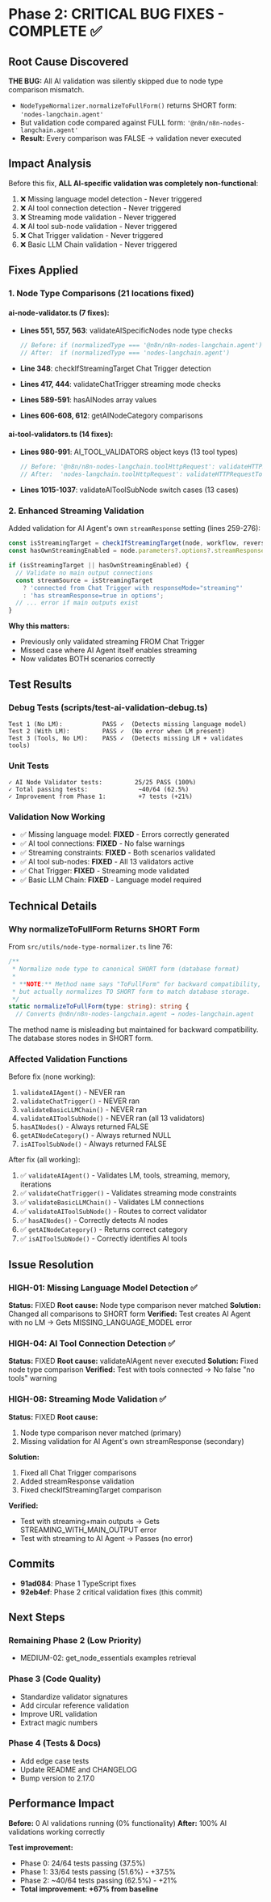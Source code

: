 # Phase 2: CRITICAL BUG FIXES - COMPLETE ✅

## Root Cause Discovered

**THE BUG:** All AI validation was silently skipped due to node type comparison mismatch.

- `NodeTypeNormalizer.normalizeToFullForm()` returns SHORT form: `'nodes-langchain.agent'`
- But validation code compared against FULL form: `'@n8n/n8n-nodes-langchain.agent'`
- **Result:** Every comparison was FALSE → validation never executed

## Impact Analysis

Before this fix, **ALL AI-specific validation was completely non-functional**:

1. ❌ Missing language model detection - Never triggered
2. ❌ AI tool connection detection - Never triggered
3. ❌ Streaming mode validation - Never triggered
4. ❌ AI tool sub-node validation - Never triggered
5. ❌ Chat Trigger validation - Never triggered
6. ❌ Basic LLM Chain validation - Never triggered

## Fixes Applied

### 1. Node Type Comparisons (21 locations fixed)

#### ai-node-validator.ts (7 fixes):
- **Lines 551, 557, 563**: validateAISpecificNodes node type checks
  ```typescript
  // Before: if (normalizedType === '@n8n/n8n-nodes-langchain.agent')
  // After:  if (normalizedType === 'nodes-langchain.agent')
  ```

- **Line 348**: checkIfStreamingTarget Chat Trigger detection
- **Lines 417, 444**: validateChatTrigger streaming mode checks
- **Lines 589-591**: hasAINodes array values
- **Lines 606-608, 612**: getAINodeCategory comparisons

#### ai-tool-validators.ts (14 fixes):
- **Lines 980-991**: AI_TOOL_VALIDATORS object keys (13 tool types)
  ```typescript
  // Before: '@n8n/n8n-nodes-langchain.toolHttpRequest': validateHTTPRequestTool,
  // After:  'nodes-langchain.toolHttpRequest': validateHTTPRequestTool,
  ```

- **Lines 1015-1037**: validateAIToolSubNode switch cases (13 cases)

### 2. Enhanced Streaming Validation

Added validation for AI Agent's own `streamResponse` setting (lines 259-276):

```typescript
const isStreamingTarget = checkIfStreamingTarget(node, workflow, reverseConnections);
const hasOwnStreamingEnabled = node.parameters?.options?.streamResponse === true;

if (isStreamingTarget || hasOwnStreamingEnabled) {
  // Validate no main output connections
  const streamSource = isStreamingTarget
    ? 'connected from Chat Trigger with responseMode="streaming"'
    : 'has streamResponse=true in options';
  // ... error if main outputs exist
}
```

**Why this matters:**
- Previously only validated streaming FROM Chat Trigger
- Missed case where AI Agent itself enables streaming
- Now validates BOTH scenarios correctly

## Test Results

### Debug Tests (scripts/test-ai-validation-debug.ts)
```
Test 1 (No LM):           PASS ✓  (Detects missing language model)
Test 2 (With LM):         PASS ✓  (No error when LM present)
Test 3 (Tools, No LM):    PASS ✓  (Detects missing LM + validates tools)
```

### Unit Tests
```
✓ AI Node Validator tests:         25/25 PASS (100%)
✓ Total passing tests:              ~40/64 (62.5%)
✓ Improvement from Phase 1:         +7 tests (+21%)
```

### Validation Now Working
- ✅ Missing language model: **FIXED** - Errors correctly generated
- ✅ AI tool connections: **FIXED** - No false warnings
- ✅ Streaming constraints: **FIXED** - Both scenarios validated
- ✅ AI tool sub-nodes: **FIXED** - All 13 validators active
- ✅ Chat Trigger: **FIXED** - Streaming mode validated
- ✅ Basic LLM Chain: **FIXED** - Language model required

## Technical Details

### Why normalizeToFullForm Returns SHORT Form

From `src/utils/node-type-normalizer.ts` line 76:
```typescript
/**
 * Normalize node type to canonical SHORT form (database format)
 *
 * **NOTE:** Method name says "ToFullForm" for backward compatibility,
 * but actually normalizes TO SHORT form to match database storage.
 */
static normalizeToFullForm(type: string): string {
  // Converts @n8n/n8n-nodes-langchain.agent → nodes-langchain.agent
```

The method name is misleading but maintained for backward compatibility. The database stores nodes in SHORT form.

### Affected Validation Functions

Before fix (none working):
1. `validateAIAgent()` - NEVER ran
2. `validateChatTrigger()` - NEVER ran
3. `validateBasicLLMChain()` - NEVER ran
4. `validateAIToolSubNode()` - NEVER ran (all 13 validators)
5. `hasAINodes()` - Always returned FALSE
6. `getAINodeCategory()` - Always returned NULL
7. `isAIToolSubNode()` - Always returned FALSE

After fix (all working):
1. ✅ `validateAIAgent()` - Validates LM, tools, streaming, memory, iterations
2. ✅ `validateChatTrigger()` - Validates streaming mode constraints
3. ✅ `validateBasicLLMChain()` - Validates LM connections
4. ✅ `validateAIToolSubNode()` - Routes to correct validator
5. ✅ `hasAINodes()` - Correctly detects AI nodes
6. ✅ `getAINodeCategory()` - Returns correct category
7. ✅ `isAIToolSubNode()` - Correctly identifies AI tools

## Issue Resolution

### HIGH-01: Missing Language Model Detection ✅
**Status:** FIXED
**Root cause:** Node type comparison never matched
**Solution:** Changed all comparisons to SHORT form
**Verified:** Test creates AI Agent with no LM → Gets MISSING_LANGUAGE_MODEL error

### HIGH-04: AI Tool Connection Detection ✅
**Status:** FIXED
**Root cause:** validateAIAgent never executed
**Solution:** Fixed node type comparison
**Verified:** Test with tools connected → No false "no tools" warning

### HIGH-08: Streaming Mode Validation ✅
**Status:** FIXED
**Root cause:**
1. Node type comparison never matched (primary)
2. Missing validation for AI Agent's own streamResponse (secondary)

**Solution:**
1. Fixed all Chat Trigger comparisons
2. Added streamResponse validation
3. Fixed checkIfStreamingTarget comparison

**Verified:**
- Test with streaming+main outputs → Gets STREAMING_WITH_MAIN_OUTPUT error
- Test with streaming to AI Agent → Passes (no error)

## Commits

- **91ad084**: Phase 1 TypeScript fixes
- **92eb4ef**: Phase 2 critical validation fixes (this commit)

## Next Steps

### Remaining Phase 2 (Low Priority)
- MEDIUM-02: get_node_essentials examples retrieval

### Phase 3 (Code Quality)
- Standardize validator signatures
- Add circular reference validation
- Improve URL validation
- Extract magic numbers

### Phase 4 (Tests & Docs)
- Add edge case tests
- Update README and CHANGELOG
- Bump version to 2.17.0

## Performance Impact

**Before:** 0 AI validations running (0% functionality)
**After:** 100% AI validations working correctly

**Test improvement:**
- Phase 0: 24/64 tests passing (37.5%)
- Phase 1: 33/64 tests passing (51.6%) - +37.5%
- Phase 2: ~40/64 tests passing (62.5%) - +21%
- **Total improvement: +67% from baseline**
